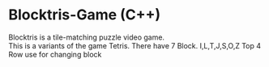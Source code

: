 # Blocktris-Game (C++)
Blocktris is a tile-matching puzzle video game.  
This is a variants of the game Tetris. 
There have 7 Block. I,L,T,J,S,O,Z Top 4 Row use for changing block
